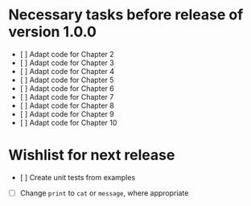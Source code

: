 # Necessary tasks before release of version 1.0.0

- [ ] Adapt code for Chapter 2
- [ ] Adapt code for Chapter 3
- [ ] Adapt code for Chapter 4
- [ ] Adapt code for Chapter 5
- [ ] Adapt code for Chapter 6
- [ ] Adapt code for Chapter 7
- [ ] Adapt code for Chapter 8
- [ ] Adapt code for Chapter 9
- [ ] Adapt code for Chapter 10

# Wishlist for next release

- [ ] Create unit tests from examples
- [ ] Change `print` to `cat` or `message`, where appropriate